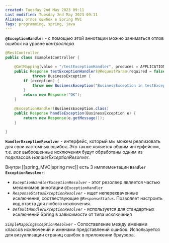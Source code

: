 ```yaml
---
created: Tuesday 2nd May 2023 09:11
Last modified: Tuesday 2nd May 2023 09:11
Aliases: отлов ошибок в Spring MVC
Tags: programming, spring, java
---
```


**`@ExceptionHandler`** - c помощью этой аннотации можно заниматься отлов ошибок на уровне *контроллера* 
```java
@RestController
public class Example1Controller {

    @GetMapping(value = "/testExceptionHandler", produces = APPLICATION_JSON_VALUE)
    public Response testExceptionHandler(@RequestParam(required = false, defaultValue = "false") boolean exception)
            throws BusinessException {
        if (exception) {
            throw new BusinessException("BusinessException in testExceptionHandler");
        }
        return new Response("OK");
    }

    @ExceptionHandler(BusinessException.class)
    public Response handleException(BusinessException e) {
        return new Response(e.getMessage());
    }

}
```

**`HandlerExceptionResolver`** - интерфейс, который мы можем реализовать для свои кастомных ошибок. Это также является общим интерфейсом, т.е. *все* выброшенные исключения будут обработаны одним из подклассов *HandlerExceptionResonver*. 


Внутри [[spring_MVC|spring mvc]] есть 3 имплементации **`Handler ExceptionResolver`**:
- *`ExceptionHandlerExceptionResolver`* -  этот резолвер является частью механизмов аннотации `@ExceptionHandler`
- *`ResponseStatusExceptionResolver`* - ищет неперехваченные исключения, соотвествующие *`@ResponseStatus`*. Позволяет настроить код ответа для любого исключения.
- *`DefaultHandlerExceptionResolver`* - используется для стандартных исключений Spring  в зависимости от типа исключения

*`SimpleMappingExceptionResolver`* - Сопоставление между именами классов исключений и именами представлений ошибок. Используется для визуализации страниц ошибок в приложении браузера.